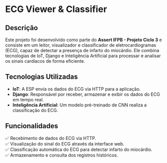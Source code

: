 # ECG Viewer & Classifier  

## Descrição  
Este projeto foi desenvolvido como parte do **Assert IFPB - Projeto Ciclo 3** e consiste em um leitor, visualizador e classificador de eletrocardiogramas (ECG), capaz de detectar a presença de infarto do miocárdio. Ele combina tecnologias de IoT, Django e Inteligência Artificial para processar e analisar os sinais cardíacos de forma eficiente.  

## Tecnologias Utilizadas  
- **IoT**: A ESP envia os dados do ECG via HTTP para a aplicação.  
- **Django**: Responsável por receber, armazenar e exibir os dados do ECG em tempo real.  
- **Inteligência Artificial**: Um modelo pré-treinado de CNN realiza a classificação do ECG.  

## Funcionalidades  
✅ Recebimento de dados do ECG via HTTP.  
✅ Visualização do sinal do ECG através da interface web.  
✅ Classificação automática do ECG para detectar infarto do miocárdio.  
✅ Armazenamento e consulta dos registros históricos.  
